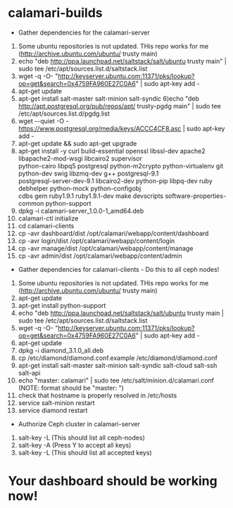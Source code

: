 # calamari-builds
* Gather dependencies for the calamari-server

 1) Some ubuntu repositories is not updated. THis repo works for me (http://archive.ubuntu.com/ubuntu/ trusty main)
 2) echo "deb http://ppa.launchpad.net/saltstack/salt/ubuntu trusty main" | sudo tee /etc/apt/sources.list.d/saltstack.list
 3) wget -q -O- "http://keyserver.ubuntu.com:11371/pks/lookup?op=get&search=0x4759FA960E27C0A6" | sudo apt-key add -
 4) apt-get update
 5) apt-get install salt-master salt-minion salt-syndic
 6)echo "deb http://apt.postgresql.org/pub/repos/apt/ trusty-pgdg main" | sudo tee /etc/apt/sources.list.d/pgdg.list
 7)  wget --quiet -O - https://www.postgresql.org/media/keys/ACCC4CF8.asc | sudo apt-key add -
 8)  apt-get update && sudo apt-get upgrade
 9)  apt-get install -y curl build-essential openssl libssl-dev apache2 libapache2-mod-wsgi libcairo2 supervisor \
    python-cairo libpq5 postgresql python-m2crypto python-virtualenv git python-dev swig libzmq-dev g++ postgresql-9.1 \
    postgresql-server-dev-9.1 libcairo2-dev python-pip libpq-dev ruby debhelper python-mock python-configobj \
    cdbs gem ruby1.9.1 ruby1.9.1-dev make devscripts software-properties-common python-support
 10) dpkg -i calamari-server_1.0.0-1_amd64.deb
 11) calamari-ctl initialize
 12) cd calamari-clients
 13) cp -avr dashboard/dist /opt/calamari/webapp/content/dashboard
 14) cp -avr login/dist /opt/calamari/webapp/content/login
 15) cp -avr manage/dist /opt/calamari/webapp/content/manage
 16) cp -avr admin/dist /opt/calamari/webapp/content/admin 

* Gather dependencies for calamari-clients - Do this to all ceph nodes!
 1)  Some ubuntu repositories is not updated. THis repo works for me (http://archive.ubuntu.com/ubuntu/ trusty main)
 2)  apt-get update
 3)  apt-get install python-support
 4)  echo "deb http://ppa.launchpad.net/saltstack/salt/ubuntu trusty main | sudo tee /etc/apt/sources.list.d/saltstack.list
 5)  wget -q -O- "http://keyserver.ubuntu.com:11371/pks/lookup?op=get&search=0x4759FA960E27C0A6" | sudo apt-key add -
 6)  apt-get update
 7)  dpkg -i diamond_3.1.0_all.deb
 8)  cp /etc/diamond/diamond.conf.example /etc/diamond/diamond.conf
 9)  apt-get install salt-master salt-minion salt-syndic salt-cloud salt-ssh salt-api
 10) echo "master: calamari" | sudo tee /etc/salt/minion.d/calamari.conf (NOTE: format should be "master: <hostname>")
 11) check that hostname is properly resolved in /etc/hosts
 12) service salt-minion restart
 13) service diamond restart 

* Authorize Ceph cluster in calamari-server
 1) salt-key -L (This should list all ceph-nodes)
 2) salt-key -A (Press Y to accept all keys)
 3) salt-key -L (This should list all accepted keys)

# Your dashboard should be working now!
